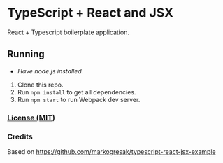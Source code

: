 # TypeScript + React and JSX


React + Typescript boilerplate application.

## Running

 - *Have node.js installed.*


 1. Clone this repo.
 2. Run `npm install` to get all dependencies.
 3. Run `npm start` to run Webpack dev server.


### [License (MIT)](LICENSE.md)

### Credits
Based on https://github.com/markogresak/typescript-react-jsx-example
